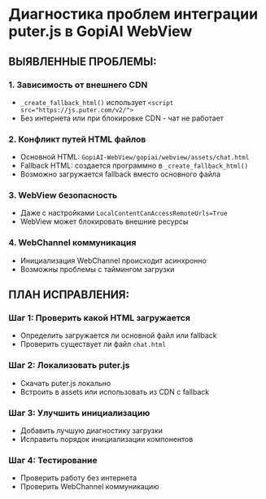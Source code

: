 # Диагностика проблем интеграции puter.js в GopiAI WebView

## ВЫЯВЛЕННЫЕ ПРОБЛЕМЫ:

### 1. Зависимость от внешнего CDN
- `_create_fallback_html()` использует `<script src="https://js.puter.com/v2/">`
- Без интернета или при блокировке CDN - чат не работает

### 2. Конфликт путей HTML файлов
- Основной HTML: `GopiAI-WebView/gopiai/webview/assets/chat.html`
- Fallback HTML: создается программно в `_create_fallback_html()`
- Возможно загружается fallback вместо основного файла

### 3. WebView безопасность
- Даже с настройками `LocalContentCanAccessRemoteUrls=True`
- WebView может блокировать внешние ресурсы

### 4. WebChannel коммуникация
- Инициализация WebChannel происходит асинхронно
- Возможны проблемы с таймингом загрузки

## ПЛАН ИСПРАВЛЕНИЯ:

### Шаг 1: Проверить какой HTML загружается
- Определить загружается ли основной файл или fallback
- Проверить существует ли файл `chat.html`

### Шаг 2: Локализовать puter.js
- Скачать puter.js локально
- Встроить в assets или использовать из CDN с fallback

### Шаг 3: Улучшить инициализацию
- Добавить лучшую диагностику загрузки
- Исправить порядок инициализации компонентов

### Шаг 4: Тестирование
- Проверить работу без интернета
- Проверить WebChannel коммуникацию